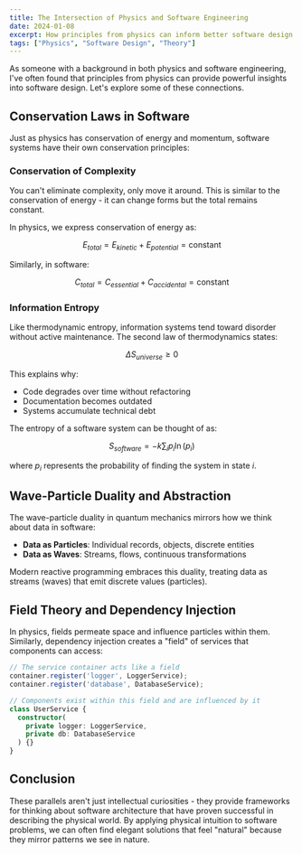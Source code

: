 ```yaml
---
title: The Intersection of Physics and Software Engineering
date: 2024-01-08
excerpt: How principles from physics can inform better software design patterns and help us build more robust systems.
tags: ["Physics", "Software Design", "Theory"]
---
```


As someone with a background in both physics and software engineering, I've often found that principles from physics can provide powerful insights into software design. Let's explore some of these connections.

## Conservation Laws in Software

Just as physics has conservation of energy and momentum, software systems have their own conservation principles:

### Conservation of Complexity
You can't eliminate complexity, only move it around. This is similar to the conservation of energy - it can change forms but the total remains constant.

In physics, we express conservation of energy as:

$$E_{total} = E_{kinetic} + E_{potential} = \text{constant}$$

Similarly, in software:

$$C_{total} = C_{essential} + C_{accidental} = \text{constant}$$

### Information Entropy
Like thermodynamic entropy, information systems tend toward disorder without active maintenance. The second law of thermodynamics states:

$$\Delta S_{universe} \geq 0$$

This explains why:
- Code degrades over time without refactoring
- Documentation becomes outdated
- Systems accumulate technical debt

The entropy of a software system can be thought of as:

$$S_{software} = -k \sum_{i} p_i \ln(p_i)$$

where $p_i$ represents the probability of finding the system in state $i$.

## Wave-Particle Duality and Abstraction

The wave-particle duality in quantum mechanics mirrors how we think about data in software:

- **Data as Particles**: Individual records, objects, discrete entities
- **Data as Waves**: Streams, flows, continuous transformations

Modern reactive programming embraces this duality, treating data as streams (waves) that emit discrete values (particles).

## Field Theory and Dependency Injection

In physics, fields permeate space and influence particles within them. Similarly, dependency injection creates a "field" of services that components can access:

```typescript
// The service container acts like a field
container.register('logger', LoggerService);
container.register('database', DatabaseService);

// Components exist within this field and are influenced by it
class UserService {
  constructor(
    private logger: LoggerService,
    private db: DatabaseService
  ) {}
}
```

## Conclusion

These parallels aren't just intellectual curiosities - they provide frameworks for thinking about software architecture that have proven successful in describing the physical world. By applying physical intuition to software problems, we can often find elegant solutions that feel "natural" because they mirror patterns we see in nature.